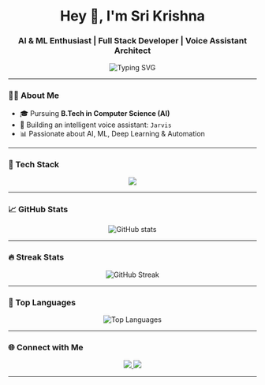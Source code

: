 <h1 align="center">Hey 👋, I'm Sri Krishna</h1>
<h3 align="center">AI & ML Enthusiast | Full Stack Developer | Voice Assistant Architect</h3>

<p align="center">
  <img src="https://readme-typing-svg.demolab.com?font=Fira+Code&duration=2000&pause=1000&color=6DD1F2&center=true&vCenter=true&width=500&lines=Building+Intelligent+Systems+%F0%9F%9A%80;Machine+Learning+%7C+Voice+AI+%7C+Deep+Learning;Always+learning+%E2%9C%A8" alt="Typing SVG" />
</p>

---

### 👨‍💻 About Me

- 🎓 Pursuing **B.Tech in Computer Science (AI)**
- 🤖 Building an intelligent voice assistant: `Jarvis`
- 📊 Passionate about AI, ML, Deep Learning & Automation
  

---

### 🧰 Tech Stack

<p align="center">
  <img src="https://skillicons.dev/icons?i=py,js,ts,react,nodejs,flutter,cpp,html,css,mongodb,firebase,git,github,linux" />
</p>

---

### 📈 GitHub Stats

<p align="center">
  <img src="https://github-readme-stats.vercel.app/api?username=srikrishna&show_icons=true&theme=radical" alt="GitHub stats" />
</p>

---

### 🔥 Streak Stats

<p align="center">
  <img src="https://github-readme-streak-stats.herokuapp.com/?user=srikrishna&theme=tokyonight" alt="GitHub Streak" />
</p>

---

### 🧩 Top Languages

<p align="center">
  <img src="https://github-readme-stats.vercel.app/api/top-langs/?username=srikrishna&layout=compact&theme=radical" alt="Top Languages" />
</p>

---

### 🌐 Connect with Me

<p align="center">
  <a href="[https://linkedin.com/in/your-link](https://www.linkedin.com/in/sri-krishna-bharadwaj-namavarapu-b194a1306/)" target="_blank">
    <img src="https://img.shields.io/badge/LinkedIn-blue?logo=linkedin&logoColor=white&style=for-the-badge" />
  </a>
  <a href="mailto:srikrishna.nam@gmail.com" target="_blank">
    <img src="https://img.shields.io/badge/Gmail-D14836?logo=gmail&logoColor=white&style=for-the-badge" />
  </a>
</p>

---


